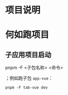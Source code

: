 # 项目说明
# 何如跑项目

## 子应用项目启动

pnpm -F <子包名称> <命令> 

；例如跑子包 `app-vue`：
```shell
pnpm -F tab-vue dev
```